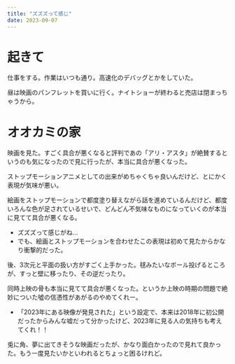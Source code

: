 ```yaml
---
title: "ズズズって感じ"
date: 2023-09-07
---
```


# 起きて
仕事をする。作業はいつも通り。高速化のデバッグとかをしていた。

昼は映画のパンフレットを買いに行く。ナイトショーが終わると売店は閉まっちゃうから。

# オオカミの家
映画を見た。すごく具合が悪くなると評判であの「アリ・アスタ」が絶賛するというのも気になったので見に行ったが、本当に具合が悪くなった。

ストップモーションアニメとしての出来がめちゃくちゃ良いんだけど、とにかく表現が気味が悪い。

絵画をストップモーションで都度塗り替えながら話を進めているんだけど、都度いろんな色が足されているせいで、どんどん不気味なものになっていくのが本当に見てて具合が悪くなる。
- ズズズって感じがね...
- でも、絵画とストップモーションを合わせたこの表現は初めて見たからかなり衝撃的だった。

後、3次元と平面の扱い方がすごく上手かった。毬みたいなボール投げるところが、すっと壁に移ったり、その逆だったり。

同時上映の骨も本当に見てて具合が悪くなった。というか上映の時期の問題で絶妙についた噓の信憑性があがるのやめてくれー。
- 「2023年にある映像が発見された」という設定で、本来は2018年に初公開だったからみんな嘘だって分かったけど、2023年に見る人の気持ちも考えてくれ！！

兎に角、夢に出てきそうな映画だったが、かなり面白かったので見れて良かった。もう一度見たいかといわれるとちょっと困るけれど。
